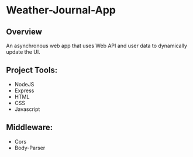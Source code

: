 # Weather-Journal-App

## Overview
An asynchronous web app that uses Web API and user data to dynamically update the UI. 

## Project Tools: 
* NodeJS
* Express
* HTML
* CSS
* Javascript

## Middleware:
* Cors
* Body-Parser




